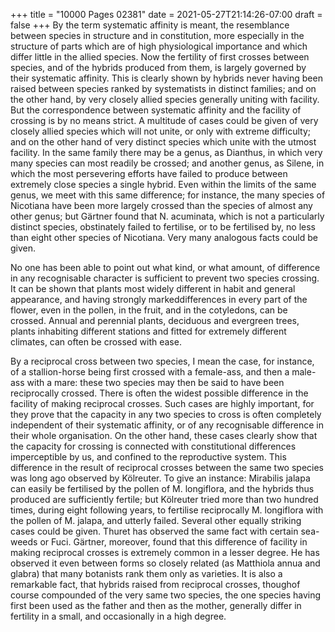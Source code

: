 +++
title = "10000 Pages 02381"
date = 2021-05-27T21:14:26-07:00
draft = false
+++
By the term systematic affinity is meant, the resemblance between species in structure and in constitution, more especially in the structure of parts which are of high physiological importance and which differ little in the allied species. Now the fertility of first crosses between species, and of the hybrids produced from them, is largely governed by their systematic affinity. This is clearly shown by hybrids never having been raised between species ranked by systematists in distinct families; and on the other hand, by very closely allied species generally uniting with facility. But the correspondence between systematic affinity and the facility of crossing is by no means strict. A multitude of cases could be given of very closely allied species which will not unite, or only with extreme difficulty; and on the other hand of very distinct species which unite with the utmost facility. In the same family there may be a genus, as Dianthus, in which very many species can most readily be crossed; and another genus, as Silene, in which the most persevering efforts have failed to produce between extremely close species a single hybrid. Even within the limits of the same genus, we meet with this same difference; for instance, the many species of Nicotiana have been more largely crossed than the species of almost any other genus; but Gärtner found that N. acuminata, which is not a particularly distinct species, obstinately failed to fertilise, or to be fertilised by, no less than eight other species of Nicotiana. Very many analogous facts could be given.

No one has been able to point out what kind, or what amount, of difference in any recognisable character is sufficient to prevent two species crossing. It can be shown that plants most widely different in habit and general appearance, and having strongly markeddifferences in every part of the flower, even in the pollen, in the fruit, and in the cotyledons, can be crossed. Annual and perennial plants, deciduous and evergreen trees, plants inhabiting different stations and fitted for extremely different climates, can often be crossed with ease.

By a reciprocal cross between two species, I mean the case, for instance, of a stallion-horse being first crossed with a female-ass, and then a male-ass with a mare: these two species may then be said to have been reciprocally crossed. There is often the widest possible difference in the facility of making reciprocal crosses. Such cases are highly important, for they prove that the capacity in any two species to cross is often completely independent of their systematic affinity, or of any recognisable difference in their whole organisation. On the other hand, these cases clearly show that the capacity for crossing is connected with constitutional differences imperceptible by us, and confined to the reproductive system. This difference in the result of reciprocal crosses between the same two species was long ago observed by Kölreuter. To give an instance: Mirabilis jalapa can easily be fertilised by the pollen of M. longiflora, and the hybrids thus produced are sufficiently fertile; but Kölreuter tried more than two hundred times, during eight following years, to fertilise reciprocally M. longiflora with the pollen of M. jalapa, and utterly failed. Several other equally striking cases could be given. Thuret has observed the same fact with certain sea-weeds or Fuci. Gärtner, moreover, found that this difference of facility in making reciprocal crosses is extremely common in a lesser degree. He has observed it even between forms so closely related (as Matthiola annua and glabra) that many botanists rank them only as varieties. It is also a remarkable fact, that hybrids raised from reciprocal crosses, thoughof course compounded of the very same two species, the one species having first been used as the father and then as the mother, generally differ in fertility in a small, and occasionally in a high degree.
